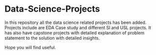 # Data-Science-Projects

In this repository all the data science related projects has been added.
Projects include are EDA Case study and different Sl and USL projects.
It has also have capstone projects with detailed explanation of problem statement to the solution with detailed insights.

Hope you will find useful.


